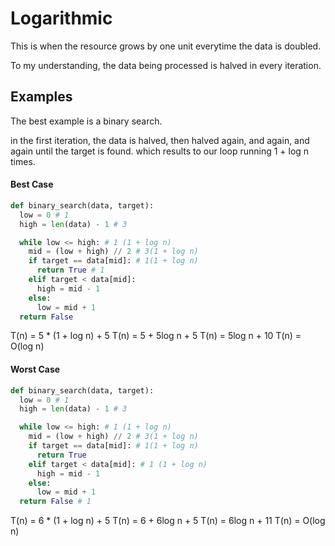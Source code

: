 # Logarithmic

This is when the resource grows by one unit everytime the data is doubled.

To my understanding, the data being processed is halved in every iteration.

## Examples

The best example is a binary search.

in the first iteration, the data is halved, then halved again, and again, and again until the target is found. which results to our loop running 1 + log n times.

#### Best Case

```python
def binary_search(data, target):
  low = 0 # 1
  high = len(data) - 1 # 3

  while low <= high: # 1 (1 + log n)
    mid = (low + high) // 2 # 3(1 + log n)
    if target == data[mid]: # 1(1 + log n)
      return True # 1
    elif target < data[mid]:
      high = mid - 1
    else:
      low = mid + 1
  return False
```

T(n) = 5 * (1 + log n) + 5
T(n) = 5 + 5log n + 5
T(n) = 5log n + 10
T(n) = O(log n)

#### Worst Case


```python
def binary_search(data, target):
  low = 0 # 1
  high = len(data) - 1 # 3

  while low <= high: # 1 (1 + log n)
    mid = (low + high) // 2 # 3(1 + log n)
    if target == data[mid]: # 1(1 + log n)
      return True 
    elif target < data[mid]: # 1 (1 + log n)
      high = mid - 1
    else:
      low = mid + 1 
  return False # 1
```

T(n) = 6 * (1 + log n) + 5
T(n) = 6 + 6log n + 5
T(n) = 6log n + 11
T(n) = O(log n)
